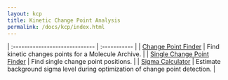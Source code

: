 ```yaml
---
layout: kcp
title: Kinetic Change Point Analysis
permalink: /docs/kcp/index.html
---
```


| :----------------------------- | :----------- |
| [Change Point Finder](./ChangePointFinder) | Find kinetic changes points for a Molecule Archive. |
| [Single Change Point Finder](./SingleChangePointFinder) | Find single change point positions. |
| [Sigma Calculator](./SigmaCalculator) | Estimate background sigma level during optimization of change point detection. |
